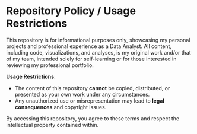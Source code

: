 # Repository Policy / Usage Restrictions

This repository is for informational purposes only, showcasing my personal projects and professional experience as a Data Analyst. 
All content, including code, visualizations, and analyses, is my original work and/or that of my team, intended solely for self-learning or for those interested in reviewing my professional portfolio.

**Usage Restrictions**:
- The content of this repository **cannot** be copied, distributed, or presented as your own work under any circumstances.
- Any unauthorized use or misrepresentation may lead to **legal consequences** and copyright issues.

By accessing this repository, you agree to these terms and respect the intellectual property contained within.
